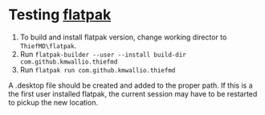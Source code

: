 # Testing [flatpak]()

1. To build and install flatpak version, change working director to `ThiefMD\flatpak`.
2. Run `flatpak-builder --user --install build-dir com.github.kmwallio.thiefmd`
3. Run `flatpak run com.github.kmwallio.thiefmd`

A .desktop file should be created and added to the proper path. If this is a the first user installed flatpak, the current session may have to be restarted to pickup the new location.